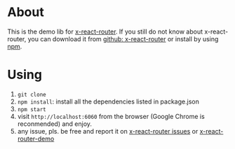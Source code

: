 # About
This is the demo lib for [x-react-router](https://www.npmjs.com/package/x-react-router). If you still do not know about x-react-router,
you can download it from [github: x-react-router](https://github.com/vqun/x-react-router) or install by using [npm](https://www.npmjs.com/package/x-react-router).

# Using
1. `git clone`
2. `npm install`: install all the dependencies listed in package.json
3. `npm start`
4. visit `http://localhost:6060` from the browser (Google Chrome is reconmended) and enjoy.
5. any issue, pls. be free and report it on [x-react-router issues](https://github.com/vqun/x-react-router/issues) or [x-react-router-demo](https://github.com/vqun/x-react-router-demo/issues)